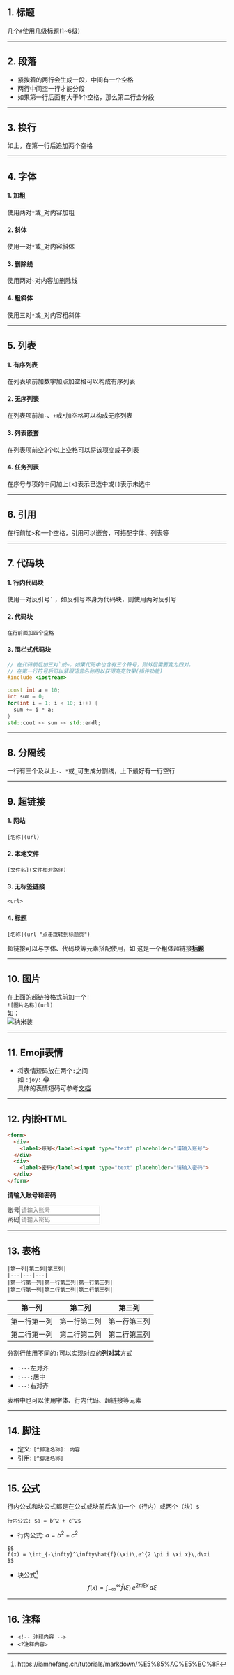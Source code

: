 ## 1. 标题 ##
几个`#`使用几级标题(1~6级)

---
## 2. 段落 ##
- 紧挨着的两行会生成一段，中间有一个空格
- 两行中间空一行才能分段
- 如果第一行后面有大于1个空格，那么第二行会分段

---
## 3. 换行 ##
如上，在第一行后追加两个空格

---
## 4. 字体 ##
  #### 1. 加粗 ####
使用两对`*`或`_`对内容加粗
   #### 2. 斜体 ####
使用一对`*`或`_`对内容斜体
   #### 3. 删除线 ####
使用两对`~`对内容加删除线
   #### 4. 粗斜体 ####
使用三对`*`或`_`对内容粗斜体

---
## 5. 列表 ##
   #### 1. 有序列表 ####
在列表项前加数字加点加空格可以构成有序列表
   #### 2. 无序列表 ####
在列表项前加`-`、`+`或`*`加空格可以构成无序列表
   #### 3. 列表嵌套 ####
在列表项前空2个以上空格可以将该项变成子列表
   #### 4. 任务列表 ####
在序号与项的中间加上`[x]`表示已选中或`[]`表示未选中

---
## 6. 引用 ##
在行前加`>`和一个空格，引用可以嵌套，可搭配字体、列表等

---
## 7. 代码块 ##
   #### 1. 行内代码块 ####
使用一对反引号`` ` `` ，如反引号本身为代码块，则使用两对反引号
   #### 2. 代码块 ####
    在行前面加四个空格
   #### 3. 围栏式代码块 ####
```C++
// 在代码前后加三对`或~，如果代码中也含有三个符号，则外层需要变为四对。
// 在第一行符号后可以紧跟语言名称用以获得高亮效果(插件功能)
#include <iostream>

const int a = 10;
int sum = 0;
for(int i = 1; i < 10; i++) {
  sum += i * a;
}
std::cout << sum << std::endl;
```

---
## 8. 分隔线 ##
一行有三个及以上`-`、`*`或`_`可生成分割线，上下最好有一行空行

---
## 9. 超链接 ##
   #### 1. 网站 ####
`[名称](url)`
   #### 2. 本地文件 ####
`[文件名](文件相对路径)`
   #### 3. 无标签链接 ####
`<url>`
   #### 4. 标题 ####
`[名称](url "点击跳转到标题页")`

超链接可以与字体、代码块等元素搭配使用，如
这是一个粗体超链接[**标题**](./标题.txt "点击跳转")

---
## 10. 图片 ##
在上面的超链接格式前加一个`!`  
`![图片名称](url)`  
如：  
![纳米装](https://github.com/LT-IssacF/LearnOpenGL/blob/main/image/21_assimp.png "点击跳转")

---
## 11. Emoji表情 ##
* 将表情短码放在两个`:`之间  
如 `:joy:` :joy:  
具体的表情短码可参考[文档](https://iamhefang.cn/tutorials/markdown/Emoji%E8%A1%A8%E6%83%85 "何方的个人小站")

---
## 12. 内嵌HTML ##
```HTML
<form>
  <div>
    <label>账号</label><input type="text" placeholder="请输入账号">
  </div>
  <div>
    <label>密码</label><input type="text" placeholder="请输入密码">
  </div>
</form>
```
**请输入账号和密码**
<form>
  <div>
    <label>账号</label><input type="text" placeholder="请输入账号">
  </div>
  <div>
    <label>密码</label><input type="text" placeholder="请输入密码">
  </div>
</form>

---
## 13. 表格 ##
```
|第一列|第二列|第三列|
|---|---|---|
|第一行第一列|第一行第二列|第一行第三列|
|第二行第一列|第二行第二列|第二行第三列|
```
|第一列|第二列|第三列|
|---|---|---|
|第一行第一列|第一行第二列|第一行第三列|
|第二行第一列|第二行第二列|第二行第三列|

分割行使用不同的`:`可以实现对应的**列对其**方式
* `:---`左对齐
* `:---:`居中
* `---:`右对齐

表格中也可以使用字体、行内代码、超链接等元素

---
## 14. 脚注 ##
* 定义: `[^脚注名称]: 内容`
* 引用: `[^脚注名称]`

---
## 15. 公式 ##
行内公式和块公式都是在公式或块前后各加一个（行内）或两个（块）`$`

`行内公式: $a = b^2 + c^2$`  
* 行内公式: $a = b^2 + c^2$

```
$$
f(x) = \int_{-\infty}^\infty\hat{f}(\xi)\,e^{2 \pi i \xi x}\,d\xi
$$
```
* 块公式[^公式来源]
$$
f(x) = \int_{-\infty}^\infty\hat{f}(\xi)\,e^{2 \pi i \xi x}\,d\xi
$$
[^公式来源]: https://iamhefang.cn/tutorials/markdown/%E5%85%AC%E5%BC%8F

---
## 16. 注释 ##
* `<!-- 注释内容 -->`
* `<?注释内容>`
